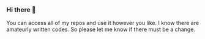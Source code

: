 ### Hi there 👋

You can access all of my repos and use it however you like. 
I know there are amateurly written codes. So please let me know if there must be a change.
